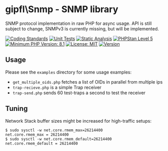 gipfl\\Snmp - SNMP library
==========================

SNMP protocol implementation in raw PHP for async usage. API is still subject
to change, SNMPv3 is currently missing, but will be implemented.


[![Coding Standards](https://github.com/gipfl/protocol-snmp/actions/workflows/CodingStandards.yml/badge.svg)](https://github.com/gipfl/protocol-snmp/actions/workflows/CodingStandards.yml)
[![Unit Tests](https://github.com/gipfl/protocol-snmp/actions/workflows/UnitTests.yml/badge.svg)](https://github.com/gipfl/protocol-snmp/actions/workflows/UnitTests.yml)
[![Static Analysis](https://github.com/gipfl/protocol-snmp/actions/workflows/StaticAnalysis.yml/badge.svg)](https://github.com/gipfl/protocol-snmp/actions/workflows/StaticAnalysis.yml)
[![PHPStan Level 5](https://img.shields.io/badge/PHPStan-level%205-brightgreen.svg?style=flat)](https://phpstan.org/)
[![Minimum PHP Version: 8.1](https://img.shields.io/badge/php-%3E%3D%208.1-8892BF.svg)](https://php.net/)
[![License: MIT](https://poser.pugx.org/gipfl/protocol-snmp/license)](https://choosealicense.com/licenses/mit/)
[![Version](https://poser.pugx.org/gipfl/protocol-snmp/version)](https://packagist.org/packages/gipfl/protocol-snmp)


Usage
-----

Please see the `examples` directory for some usage examples:

* `get_multiple_oids.php` fetches a list of OIDs in parallel from multiple ips
* `trap-recieve.php` is a simple Trap receiver
* `trap-send.php` sends 60 test-traps a second to test the receiver

Tuning
------

Network Stack buffer sizes might be increased for high-traffic setups:

```
$ sudo sysctl -w net.core.rmem_max=26214400
net.core.rmem_max = 26214400
$ sudo sysctl -w net.core.rmem_default=26214400
net.core.rmem_default = 26214400
```
